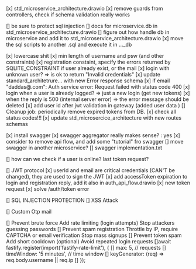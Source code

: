[x] std_microservice_architecture.drawio
[x] remove guards from controllers, check if schema validation really works

[] be sure to protect sql injection
[] docs for microservice.db in std_microservice_architecture.drawio
[] figure out how handle db in microservice and add it to std_microservice_architecture.drawio
[x] move the sql scripts to another .sql and execute it in ..._db 

[x] lowercase shit
[x] min length of username and psw (and other constraints)
[x] registration constaint, specify the errors returned by SQLITE_CONSTRAINT if user already exist, or the mail
[x] login with unknown user? => is ok to return "Invalid credentials"
[x] update standard_architetrure... with new Error response schema
[x] if email "daddas@.com": Auth service error: Request failed with status code 400
[x] login when a user is already logged? => just a new login (get new tokens)
[x] when the reply is 500 (internal server error) => the error message should be deleted
[x] add user id after jwt validation in gateway (added user data )
[] Cleanup job: periodically remove expired tokens from DB.
[x] check all status codes!!! 
[x] update std_microsercice_architecture with new routes schemas

[x] install swagger
[x] swagger aggregator really makes sense? : yes
[x] consider to remove api flow, and add some "tutorial" fro swagger
[] move swagger in another microservice?
[] swagger implementation.txt

[] how can we check if a user is online? last token request?

[] JWT protocol
	[x] userId and email are critical credentials (CAN'T be changed), they are used to sign the JWT
	[x] add accessToken expiration to login and registration reply, add it also in auth_api_flow.drawio
	[x] new token request
	[x] solve /auth/token error

[] SQL INJECTION PROTECTION
[] XSS Attack

[] Custom Otp mail

[] Prevent brute force	Add rate limiting (login attempts)	Stop attackers guessing passwords
[] Prevent spam registration	Throttle by IP, require CAPTCHA or email verification	Stop mass signups
[] Prevent token spam	Add short cooldown (optional)	Avoid repeated login requests
[]await fastify.register(import('fastify-rate-limit'), {
[]   max: 5, // requests
[]   timeWindow: '5 minutes', // time window
[]   keyGenerator: (req) => req.body.username || req.ip
[] });